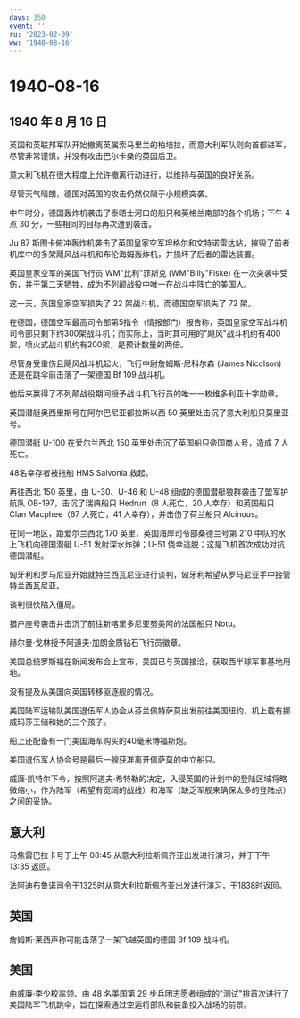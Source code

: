 ```yaml
---
days: 350
event: ''
ru: '2023-02-09'
ww: '1940-08-16'
---
```


# 1940-08-16

## 1940 年 8 月 16 日

英国和英联邦军队开始撤离英属索马里兰的柏培拉，而意大利军队则向首都进军，尽管非常谨慎，并没有攻击巴尔卡桑的英国后卫。

意大利飞机在很大程度上允许撤离行动进行，以维持与英国的良好关系。

尽管天气晴朗，德国对英国的攻击仍然仅限于小规模突袭。

中午时分，德国轰炸机袭击了泰晤士河口的船只和英格兰南部的各个机场；下午 4
点 30 分，一些相同的目标再次遭到袭击。

Ju 87
斯图卡俯冲轰炸机袭击了英国皇家空军坦格尔和文特诺雷达站，摧毁了前者机库中的多架飓风战斗机和布伦海姆轰炸机，并损坏了后者的雷达装置。

英国皇家空军的美国飞行员 WM"比利"菲斯克 (WM"Billy"Fiske)
在一次突袭中受伤，并于第二天牺牲，成为不列颠战役中唯一在战斗中阵亡的美国人。

这一天，英国皇家空军损失了 22 架战斗机，而德国空军损失了 72 架。

在德国，德国空军最高司令部第5指令（情报部门）报告称，英国皇家空军战斗机司令部只剩下约300架战斗机；而实际上，当时其可用的"飓风"战斗机约有400架，喷火式战斗机约有200架，是预计数量的两倍。

尽管身受重伤且飓风战斗机起火，飞行中尉詹姆斯·尼科尔森 (James Nicolson)
还是在跳伞前击落了一架德国 Bf 109 战斗机。

他后来赢得了不列颠战役期间授予战斗机飞行员的唯一一枚维多利亚十字勋章。

英国潜艇奥西里斯号在阿尔巴尼亚都拉斯以西 50
英里处击沉了意大利船只莫里亚号。

德国潜艇 U-100 在爱尔兰西北 150 英里处击沉了英国船只帝国商人号，造成 7
人死亡。

48名幸存者被拖船 HMS Salvonia 救起。

再往西北 150 英里，由 U-30、U-46 和 U-48
组成的德国潜艇狼群袭击了盟军护航队 OB-197，击沉了瑞典船只 Hedrun（8
人死亡，20 人幸存）和英国船只 Clan Macphee（67 人死亡，41
人幸存），并击伤了荷兰船只 Alcinous。

在同一地区，距爱尔兰西北 170 英里，英国海岸司令部桑德兰号第 210
中队的水上飞机向德国潜艇 U-51 发射深水炸弹；U-51
侥幸逃脱；这是飞机首次成功对抗德国潜艇。

匈牙利和罗马尼亚开始就特兰西瓦尼亚进行谈判，匈牙利希望从罗马尼亚手中接管特兰西瓦尼亚。

谈判很快陷入僵局。

猎户座号袭击并击沉了前往新喀里多尼亚努美阿的法国船只 Notu。

赫尔曼·戈林授予阿道夫·加朗金质钻石飞行员徽章。

美国总统罗斯福在新闻发布会上宣布，美国已与英国接洽，获取西半球军事基地用地。

没有提及从美国向英国转移驱逐舰的情况。

美国陆军运输队美国退伍军人协会从芬兰佩特萨莫出发前往美国纽约，机上载有挪威玛莎王储和她的三个孩子。

船上还配备有一门美国海军购买的40毫米博福斯炮。

美国退伍军人协会号是最后一艘获准离开佩萨莫的中立船只。

威廉·凯特尔下令，按照阿道夫·希特勒的决定，入侵英国的计划中的登陆区域将略微缩小，作为陆军（希望有宽阔的战线）和海军（缺乏军舰来确保太多的登陆点）之间的妥协。

## 意大利

马焦雷巴拉卡号于上午 08:45 从意大利拉斯佩齐亚出发进行演习，并于下午
13:35 返回。

法阿迪布鲁诺司令于1325时从意大利拉斯佩齐亚出发进行演习，于1838时返回。

## 英国

詹姆斯·莱西声称可能击落了一架飞越英国的德国 Bf 109 战斗机。

## 美国

由威廉·李少校率领、由 48 名美国第 29
步兵团志愿者组成的"测试"排首次进行了美国陆军飞机跳伞，旨在探索通过空运将部队和装备投入战场的前景。